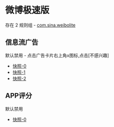 # 微博极速版

存在 2 规则组 - [com.sina.weibolite](/src/apps/com.sina.weibolite.ts)

## 信息流广告

默认禁用 - 点击广告卡片右上角x图标,点击[不感兴趣]

- [快照-0](https://i.gkd.li/import/12738110)
- [快照-1](https://i.gkd.li/import/12738132)
- [快照-2](https://i.gkd.li/import/13727657)

## APP评分

默认禁用

- [快照-0](https://i.gkd.li/import/13727728)
